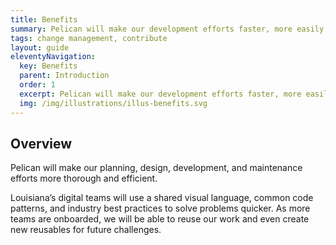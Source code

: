 ```yaml
---
title: Benefits
summary: Pelican will make our development efforts faster, more easily updated.
tags: change management, contribute
layout: guide
eleventyNavigation:
  key: Benefits
  parent: Introduction
  order: 1
  excerpt: Pelican will make our development efforts faster, more easily updated.
  img: /img/illustrations/illus-benefits.svg
---
```


## Overview

Pelican will make our planning, design, development, and maintenance efforts more thorough and efficient.

Louisiana’s digital teams will use a shared visual language, common code patterns, and industry best practices to solve problems quicker. As more teams are onboarded, we will be able to reuse our work and even create new reusables for future challenges.
